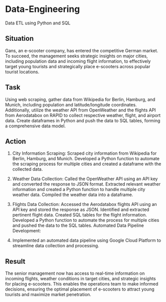 # Data-Engineering
Data ETL using Python and SQL




## Situation ##
Gans, an e-scooter company, has entered the competitive German market. To succeed, the management seeks strategic insights on major cities, including population data and incoming flight information, to effectively target young tourists and strategically place e-scooters across popular tourist locations.

## Task ##
Using web scraping, gather data from Wikipedia for Berlin, Hamburg, and Munich, including population and latitude/longitude coordinates. Additionally, utilize the weather API from OpenWeather and the flights API from Aerodatabox on RAPID to collect respective weather, flight, and airport data. Create dataframes in Python and push the data to SQL tables, forming a comprehensive data model.

## Action ##
1. City Information Scraping:
Scraped city information from Wikipedia for Berlin, Hamburg, and Munich.
Developed a Python function to automate the scraping process for multiple cities and created a dataframe with the collected data.

2. Weather Data Collection:
Called the OpenWeather API using an API key and converted the response to JSON format.
Extracted relevant weather information and created a Python function to handle multiple city weather data.
Compiled the weather data into a dataframe.

3. Flights Data Collection:
Accessed the Aerodatabox flights API using an API key and stored the response as JSON.
Identified and extracted pertinent flight data.
Created SQL tables for the flight information.
Developed a Python function to automate the process for multiple cities and pushed the data to the SQL tables.
Automated Data Pipeline Development:

4. Implemented an automated data pipeline using Google Cloud Platform to streamline data collection and processing.

## Result ##
The senior management now has access to real-time information on incoming flights, weather conditions in target cities, and strategic insights for placing e-scooters. This enables the operations team to make informed decisions, ensuring the optimal placement of e-scooters to attract young tourists and maximize market penetration.
